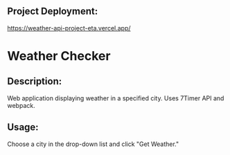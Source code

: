 ## Project Deployment:

https://weather-api-project-eta.vercel.app/

# Weather Checker

## Description:

Web application displaying weather in a specified city. Uses 7Timer API and webpack.

## Usage:

Choose a city in the drop-down list and click "Get Weather."
